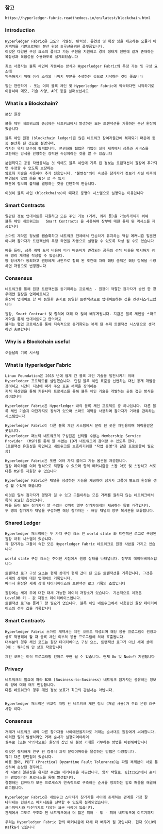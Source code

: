 ### 참고  
    https://hyperledger-fabric.readthedocs.io/en/latest/blockchain.html

### Introduction

    Hyperledger Fabric은 고도의 기밀성, 탄력성, 유연성 및 확장 성을 제공하는 모듈러 아키텍처를 기반으로하는 분산 원장 솔루션을위한 플랫폼입니다. 
    이것은 다양한 구성 요소의 플러그 가능 구현을 지원하고 경제 생태계 전반에 걸쳐 존재하는 복잡성과 복잡성을 수용하도록 설계되었습니다
    
    최초 사용자는 블록 체인이 작동하는 방식과 Hyperledger Fabric의 특정 기능 및 구성 요소에 
    익숙해지기 위해 아래 소개의 나머지 부분을 수행하는 것으로 시작하는 것이 좋습니다
    
    일단 편안하게 - 또는 이미 블록 체인 및 Hyperledger Fabric에 익숙하다면 시작하기로 이동하여 데모, 기술 사양, API 등을 살펴보십시오
    
### What is a Blockchain?

    분산 원장
    
    블록 체인 네트워크의 중심에는 네트워크에서 발생하는 모든 트랜잭션을 기록하는 분산 원장이 있습니다
    
    블록 체인 원장 (blockchain ledger)은 많은 네트워크 참여자들간에 복제되기 때문에 종종 분산화 된 것으로 설명되며, 
    각자는 유지 보수에 협력합니다. 분권화와 협업은 기업이 실제 세계에서 상품과 서비스를 
    교환하는 방식을 반영하는 강력한 속성이라는 것을 알 수 있습니다
    
    분권화되고 공동 작업을하는 것 외에도 블록 체인에 기록 된 정보는 트랜잭션이 원장에 추가되면 수정할 수 없도록 보장하는 
    암호화 기술을 사용하여 추가 전용입니다. "불변성"의이 속성은 참가자가 정보가 사실 이후에 변경되지 않았 음을 확신 할 수 있기 
    때문에 정보의 출처를 결정하는 것을 간단하게 만듭니다.
     
    이것이 블록 체인 (blockchains)이 때때로 증명의 시스템으로 설명되는 이유입니다
    
### Smart Contracts

    일관된 정보 업데이트를 지원하고 모든 주인 기능 (거래, 쿼리 등)을 가능하게하기 위해 
    블록 체인 네트워크는   Smart Contracts 을 사용하여 장부에 대한 통제 된 액세스를 제공합니다
    
    스마트 계약은 정보를 캡슐화하고 네트워크 전체에서 단순하게 유지하는 핵심 메커니즘 일뿐만 
    아니라 참가자가 트랜잭션의 특정 측면을 자동으로 실행할 수 있도록 작성 될 수도 있습니다
    
    예를 들어, 상품 계약 도착 비용에 따라 배송비가 변경되는 품목의 선적 비용을 명시하기 위해 영리 계약을 작성할 수 있습니다. 
    양 당사자가 동의하고 원장에게 서면으로 합의 된 조건에 따라 해당 금액은 해당 항목을 수령하면 자동으로 변경됩니다
    
### Consensus


    네트워크를 통해 원장 트랜잭션을 동기화하는 프로세스 - 원장이 적절한 참가자가 승인 한 경우에만 원장을 업데이트하고 
    원장이 업데이트 할 때 동일한 순서로 동일한 트랜잭션으로 업데이트하는 것을 컨센서스라고합니다
    
    원장, Smart Contract 및 합의에 대해 더 많이 배우게됩니다. 지금은 블록 체인을 스마트 계약을 통해 업데이트되고 합의라고 
    불리는 협업 프로세스를 통해 지속적으로 동기화되는 복제 된 복제 트랜잭션 시스템으로 생각하면 충분합니다
    
### Why is a Blockchain useful

    오늘날의 기록 시스템
    
    
### What is Hyperledger Fabric

    
    Linux Foundation은 2015 년에 업계 간 블록 체인 기술을 발전시키기 위해 Hyperledger 프로젝트를 설립했습니다. 단일 블록 체인 표준을 선언하는 대신 공개 개발을 장려하고 시간이 지남에 따라 주요 표준 채택을 장려하는 
    지적 재산권을 통해 커뮤니티 프로세스를 통해 블록 체인 기술을 개발하는 공동 접근 방식을 장려합니다
    
    Hyperledger Fabric은 Hyperledger 내의 블록 체인 프로젝트 중 하나입니다. 다른 블록 체인 기술과 마찬가지로 장부가 있으며 스마트 계약을 사용하며 참가자가 거래를 관리하는 시스템입니다
    
    Hyperledger Fabric이 다른 블록 체인 시스템에서 분리 된 곳은 개인용이며 허락을받은 곳입니다. 
    Hyperledger 패브릭 네트워크의 구성원은 신뢰할 수없는 Membership Service Provider  (MSP)를 통해 알 수없는 ID가 네트워크에 참여할 수 있도록 한다. 
    (트랜잭션 유효성을 확인하고 네트워크를 보호하기위한 "작업 증명"과 같은 프로토콜이 필요함) 
    
    Hyperledger Fabric은 또한 여러 가지 플러그 가능 옵션을 제공합니다. 
    원장 데이터를 여러 형식으로 저장할 수 있으며 합의 메커니즘을 스왑 아웃 및 스왑하고 서로 다른 MSP를 지원할 수 있습니다
    
    Hyperledger Fabric은 채널을 생성하는 기능을 제공하여 참가자 그룹이 별도의 원장을 생성 할 수있게 해줍니다
    
    이것은 일부 참가자가 경쟁자 일 수 있고 그들이하는 모든 거래를 원하지 않는 네트워크에서 특히 중요한 옵션입니다. 
    예를 들어 모든 참가자가 알 수있는 것처럼 일부 참가자에게는 제공하는 특별 가격입니다. 
    두 명의 참가자가 채널을 구성하면 해당 참가자는 - 해당 채널의 장부 복사본을 보유합니다.
    
### Shared Ledger

    Hyperledger 패브릭에는 두 가지 구성 요소 인 world state 와 트랜잭션 로그로 구성된 원장 하위 시스템이 있습니다. 
    각 참가자는 그들이 속한 모든 Hyperledger Fabric 네트워크로 원장 사본을 가지고 있습니다
    
    world state 구성 요소는 주어진 시점에서 원장 상태를 나타냅니다. 장부의 데이터베이스입니다
    
    트랜잭션 로그 구성 요소는 현재 상태의 현재 값이 된 모든 트랜잭션을 기록합니다. 그것은 세계의 상태에 대한 업데이트 기록입니다. 
    따라서 원장은 세계 상태 데이터베이스와 트랜잭션 로그 기록의 조합입니다
    
    원장에는 세계 주에 대한 대체 가능한 데이터 저장소가 있습니다. 기본적으로 이것은 LevelDB 키 - 값 저장소 데이터베이스입니다. 
    트랜잭션 로그는 플러그 할 필요가 없습니다. 블록 체인 네트워크에서 사용중인 원장 데이터베이스의 전후 값을 기록합니다
    
### Smart Contracts

    Hyperledger Fabric 스마트 계약서는 체인 코드로 작성되며 해당 응용 프로그램이 원장과 상호 작용해야 할 때 블록 체인 외부의 응용 프로그램에 의해 호출됩니다. 
    대부분의 경우 체인 코드는 원장 데이터베이스 구성 요소, 트랜잭션 로그가 아닌 세계 상태 (예 : 쿼리)와 만 상호 작용합니다
    
    체인 코드는 여러 프로그래밍 언어로 구현 될 수 있습니다. 현재 Go 및 Node가 지원됩니다
    
### Privacy
    
    네트워크의 필요에 따라 B2B (Business-to-Business) 네트워크 참가자는 공유하는 정보의 양에 대해 매우 민감합니다. 
    다른 네트워크의 경우 개인 정보 보호가 최고의 관심사는 아닙니다.
    
    
    Hyperledger 패브릭은 비교적 개방 된 네트워크 개인 정보 (채널 사용)가 주요 운영 요구 사항 이다.
    
### Consensus

    거래가 네트워크 내의 다른 참가자들 사이에있을지라도 거래는 순서대로 원장에게 써야합니다. 이러한 일이 발생하려면 거래 순서가 설정되어야하며 
    실수로 (또는 악의적으로) 원장에 삽입 된 불량 거래를 거부하는 방법을 마련해야합니다
    
    이것은 철저하게 연구 된 컴퓨터 과학 분야이며이를 달성하는 방법은 다양합니다. 
    각기 다른 장단점이 있습니다. 
    예를 들어, PBFT (Practical Byzantine Fault Tolerance)는 파일 복제본이 서로 통신하여 손상된 경우에도 
    각 사본의 일관성을 유지할 수있는 메커니즘을 제공합니다. 양자 택일로, Bitcoin에서 순서는 광업이라는 프로세스를 통해 발생합니다. 
    경쟁하는 컴퓨터가 모든 프로세스가 연속적으로 구축하는 순서를 정의하는 암호 퍼즐을 해결하려고합니다.
    
    Hyperledger Fabric은 네트워크 스타터가 참가자들 사이에 존재하는 관계를 가장 잘 
    나타내는 컨센서스 메커니즘을 선택할 수 있도록 설계되었습니다. 
    프라이버시와 마찬가지로 다양한 요구 사항이 있습니다. 
    관계에서 고도로 구조화 된 네트워크에서 더 많은 피어 - 투 - 피어 네트워크에 이르기까지
    
    우리는 Hyperledger Fabric 합의 메커니즘에 대해 더 배우게 될 것입니다. 현재 SOLO와 Kafka가 있습니다